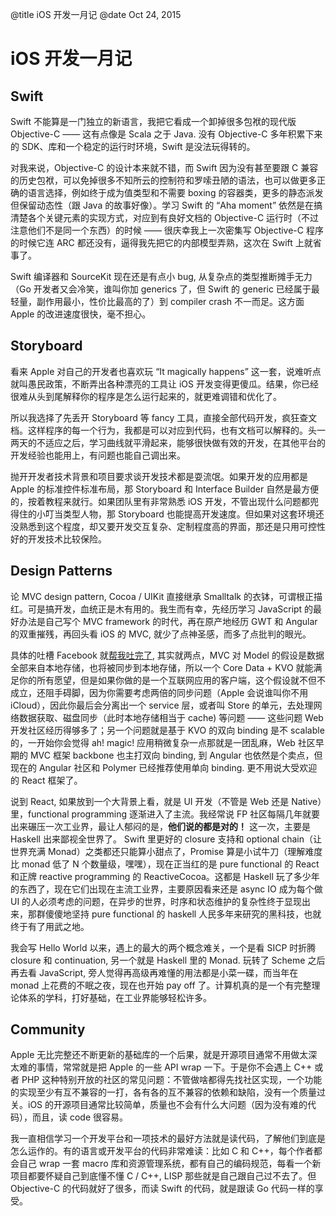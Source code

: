 @title iOS 开发一月记
@date Oct 24, 2015

# iOS 开发一月记

## Swift

Swift 不能算是一门独立的新语言，我把它看成一个卸掉很多包袱的现代版 Objective-C —— 这有点像是 Scala 之于 Java. 没有 Objective-C 多年积累下来的 SDK、库和一个稳定的运行时环境，Swift 是没法玩得转的。

对我来说，Objective-C 的设计本来就不错，而 Swift 因为没有甚至要跟 C 兼容的历史包袱，可以免掉很多不知所云的控制符和罗嗦丑陋的语法，也可以做更多正确的语言选择，例如终于成为值类型和不需要 boxing 的容器类，更多的静态派发但保留动态性（跟 Java 的故事好像）。学习 Swift 的 “Aha moment” 依然是在搞清楚各个关键元素的实现方式，对应到有良好文档的 Objective-C 运行时（不过注意他们不是同一个东西）的时候 —— 很庆幸我上一次密集写 Objective-C 程序的时候它连 ARC 都还没有，逼得我先把它的内部模型弄熟，这次在 Swift 上就省事了。

Swift 编译器和 SourceKit 现在还是有点小 bug, 从复杂点的类型推断摊手无力（Go 开发者又会冷笑，谁叫你加 generics 了，但 Swift 的 generic 已经属于最轻量，副作用最小，性价比最高的了）到 compiler crash 不一而足。这方面 Apple 的改进速度很快，毫不担心。

## Storyboard

看来 Apple 对自己的开发者也喜欢玩 “It magically happens” 这一套，说难听点就叫愚民政策，不断弄出各种漂亮的工具让 iOS 开发变得更傻瓜。结果，你已经很难从头到尾解释你的程序是怎么运行起来的，就更难调错和优化了。

所以我选择了先丢开 Storyboard 等 fancy 工具，直接全部代码开发，疯狂查文档。这样程序的每一个行为，我都是可以对应到代码，也有文档可以解释的。头一两天的不适应之后，学习曲线就平滑起来，能够很快做有效的开发，在其他平台的开发经验也能用上，有问题也能自己调出来。

抛开开发者技术背景和项目要求谈开发技术都是耍流氓。如果开发的应用都是 Apple 的标准控件标准布局，那 Storyboard 和 Interface Builder 自然是最方便的，按着教程来就行。如果团队里有非常熟悉 iOS 开发，不管出现什么问题都兜得住的小叮当类型人物，那 Storyboard 也能提高开发速度。但如果对这套环境还没熟悉到这个程度，却又要开发交互复杂、定制程度高的界面，那还是只用可控性好的开发技术比较保险。

## Design Patterns

论 MVC design pattern, Cocoa / UIKit 直接继承 Smalltalk 的衣钵，可谓根正描红。可是搞开发，血统正是木有用的。我生而有幸，先经历学习 JavaScript 的最好办法是自己写个 MVC framework 的时代，再在原产地经历 GWT 和 Angular 的双重摧残，再回头看 iOS 的 MVC, 就少了点神圣感，而多了点批判的眼光。

具体的吐槽 Facebook 就[帮我吐完了](https://www.youtube.com/watch?v=mLSeEoC6GjU), 其实就两点，MVC 对 Model 的假设是数据全部来自本地存储，也将被同步到本地存储，所以一个 Core Data + KVO 就能满足你的所有愿望，但是如果你做的是一个互联网应用的客户端，这个假设就不但不成立，还阻手碍脚，因为你需要考虑两倍的同步问题（Apple 会说谁叫你不用 iCloud），因此你最后会分离出一个 service 层，或者叫 Store 的单元，去处理网络数据获取、磁盘同步（此时本地存储相当于 cache) 等问题 —— 这些问题 Web 开发社区经历得够多了；另一个问题就是基于 KVO 的双向 binding 是不 scalable 的，一开始你会觉得 ah! magic! 应用稍微复杂一点那就是一团乱麻，Web 社区早期的 MVC 框架 backbone 也主打双向 binding, 到 Angular 也依然是个卖点，但现在的 Angular 社区和 Polymer 已经推荐使用单向 binding. 更不用说大受欢迎的 React 框架了。

说到 React, 如果放到一个大背景上看，就是 UI 开发（不管是 Web 还是 Native）里，functional programming 逐渐进入了主流。我经常说 FP 社区每隔几年就要出来碾压一次工业界，最让人郁闷的是，**他们说的都是对的！** 这一次，主要是 Haskell 出来鄙视全世界了。 Swift 里更好的 closure 支持和 optional chain（让世界充满 Monad）之类都还只能算小甜点了，Promise 算是小试牛刀（理解难度比 monad 低了 N 个数量级，嘿嘿），现在正当红的是 pure functional 的 React 和正牌 reactive programming 的 ReactiveCocoa。这都是 Haskell 玩了多少年的东西了，现在它们出现在主流工业界，主要原因看来还是 async IO 成为每个做 UI 的人必须考虑的问题，在异步的世界，时序和状态维护的复杂性终于显现出来，那群傻傻地坚持 pure functional 的 haskell 人民多年来研究的黑科技，也就终于有了用武之地。

我会写 Hello World 以来，遇上的最大的两个概念难关，一个是看 SICP 时折腾 closure 和 continuation, 另一个就是 Haskell 里的 Monad. 玩转了 Scheme 之后再去看 JavaScript, 旁人觉得再高级再难懂的用法都是小菜一碟，而当年在 monad 上花费的不眠之夜，现在也开始 pay off 了。计算机真的是一个有完整理论体系的学科，打好基础，在工业界能够轻松许多。

## Community

Apple 无比完整还不断更新的基础库的一个后果，就是开源项目通常不用做太深太难的事情，常常就是把 Apple 的一些 API wrap 一下。于是你不会遇上 C++ 或者 PHP 这种特别开放的社区的常见问题：不管做啥都得先找社区实现，一个功能的实现至少有互不兼容的一打，各有各的互不兼容的依赖和缺陷，没有一个质量过关。iOS 的开源项目通常比较简单，质量也不会有什么大问题（因为没有难的代码），而且，读 code 很容易。

我一直相信学习一个开发平台和一项技术的最好方法就是读代码，了解他们到底是怎么运作的。有的语言或开发平台的代码非常难读：比如 C 和 C++，每个作者都会自己 wrap 一套 macro 库和资源管理系统，都有自己的编码规范，每看一个新项目都要怀疑自己到底懂不懂 C / C++, LISP 那些就是自己跟自己过不去了。但 Objective-C 的代码就好了很多，而读 Swift 的代码，就是跟读 Go 代码一样的享受。
